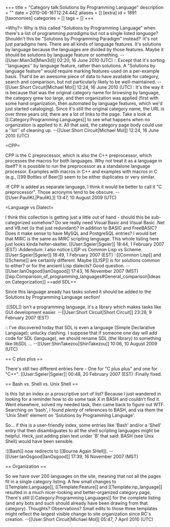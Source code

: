 +++
title = "Category talk:Solutions by Programming Language"
description = ""
date = 2010-06-16T12:24:44Z
aliases = []
[extra]
id = 1891
[taxonomies]
categories = []
tags = []
+++

=Why?=
Why is this called "Solutions by Programming Language" when there's a list of programming *paradigms* but not a single listed *language*?  Shouldn't this be "Solutions by Programming Paradigm" instead?
:It's not just paradigms here. There are all kinds of language features. It's solutions by language because the languages are divided by those features. Maybe it should be solutions by language feature or something. --[[User:Mwn3d|Mwn3d]] 02:20, 16 June 2010 (UTC)
:: Except that it's sorting ''languages'' by language feature, rather than solutions. A "Solutions by language feature" would require marking features-used on a per-example basis. That'd be an awesome piece of data to have available for category, search and comparison, but not particularly likely to be well-maintained. --[[User:Short Circuit|Michael Mol]] 12:24, 16 June 2010 (UTC)
: It's the way it is because that was the original category name for browsing by language, the category grew too large, and then organization was applied (first with some hand organization, then automated by language features, which we'd just started cataloging). Since it's still the original category name, the URL is over three years old; there are a lot of links to the page. Take a look at [[:Category:Programming Languages]] to see what happens when no organization is applied to it. All that said, the category page body could use a ''lot'' of cleaning up. --[[User:Short Circuit|Michael Mol]] 12:24, 16 June 2010 (UTC)

=CPP=

CPP is the C preprocessor, which is also the C++ preprocessor, which processes the macros for both languages.
Why not treat it as a language in itself? It is possible to run the preprocessor as a standalone language processor. Examples with macros in C++ and examples with macros in C (e.g., [[99 Bottles of Beer]]) seem to be either duplicates or very similar.

:If CPP is added as separate language, I think it would be better to call it "C preprocessor". Those acronyms tend to be obscure. --[[User:PauliKL|PauliKL]] 13:47, 10 August 2009 (UTC)

=Language vs Dialect=

I think this collection is getting just a little out of hand - should this be sub-categorized somehow? Do we really need Visual Basic and Visual Basic .Net and VB.net (is that just redundant)? In addition to BASIC and FreeBASIC? Does it make sense to have MySQL and PostgreSQL entries? I would bet that MIRC is the same as MIRC scripting language. This whole listing here just looks kinda helter-skelter. [[User:Sgeier|Sgeier]] 18:44, 1 February 2007 (EST)
:Addendum: I also notice LISP vs Common Lisp vs Scheme.[[User:Sgeier|Sgeier]] 18:49, 1 February 2007 (EST)
::[[Common Lisp]] and [[Scheme]] are certainly different. Maybe [[LISP]] is for solutions common to either? or for the ancient Lisp dialects? Good question. --[[User:IanOsgood|IanOsgood]] 17:43, 16 November 2007 (MST)
[[wp:Comparison_of_programming_languages#General_comparison|Ideas on Categorization]]
==add SDL==

Since this language aready has tasks solved it should be added to the Solutions by Programming Language section!

:[[SDL]] isn't a programming language, it's a library which makes tasks like GUI development easier. --[[User:Short Circuit|Short Circuit]] 23:28, 9 February 2007 (EST)

:: I've discovered today that SDL is even a language (Simple Declarative Language); unlucky clashing. I suppose that if someone one day will add code for SDL (language), we should rename SDL (the library) to something like libSDL ... --[[User:ShinTakezou|ShinTakezou]] 10:06, 10 August 2009 (UTC)

== C plus plus ==

There's still two different entries here - One for "C plus plus" and one for "C++". [[User:Sgeier|Sgeier]] 00:48, 20 February 2007 (EST)
:Finally fixed.

== Bash vs. Shell vs. Unix Shell ==

Is this list an index or a proscriptive sort of list?  Because I just wandered in looking for a reminder how to do some task X in BASH and couldn't find it.  Went elsewhere, solved my needed task, then came back to figure out WTF.  Searching on 'bash', I found *plenty* of references to BASH, and via them the 'Unix Shell' element on 'Solutions by Programming Language'.  

So... if this is a user-friendly index, some entries like 'Bash' and/or a 'Shell' entry that then disambiguates to all the shell scripting languages might be helpful.  Heck, just adding plain text under 'B' that said: BASH (see Unix Shell) would have been sensible.

:[[Bash]] now redirects to [[Bourne Again SHell]]. --[[User:IanOsgood|IanOsgood]] 17:39, 16 November 2007 (MST)

== Organization ==

So we have over 200 languages on the site, meaning that not all the pages fit in a single category listing. A few small changes to [[Template:Language]], [[Template:Feature]] and [[Template:np_language]] resulted in a much nicer-looking and better-organized category page,  There's still [[:Category:Programming Languages]] for the complete listing (and any bots and such should already have been drawing from that category). Thoughts? Observations? Small edits to those three templates might reflect the largest visible change to site organization since RC's creation. --[[User:Short Circuit|Michael Mol]] 05:47, 7 April 2010 (UTC)
